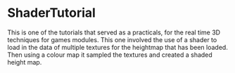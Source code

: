 # ShaderTutorial
This is one of the tutorials that served as a practicals, for the real time 3D techniques for games modules. This one involved the use of a shader to load in the data of multiple textures for the heightmap that has been loaded. Then using a colour map it sampled the textures and created a shaded height map.
